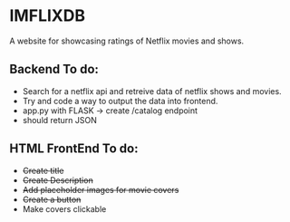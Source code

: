 # IMFLIXDB
A website for showcasing ratings of Netflix movies and shows.

## Backend To do:
- Search for a netflix api and retreive data of netflix shows and movies.
- Try and code a way to output the data into frontend.
- app.py with FLASK -> create /catalog endpoint
- should return JSON   

## HTML FrontEnd To do:
- ~~Create title~~
- ~~Create Description~~
- ~~Add placeholder images for movie covers~~
- ~~Create a button~~
- Make covers clickable